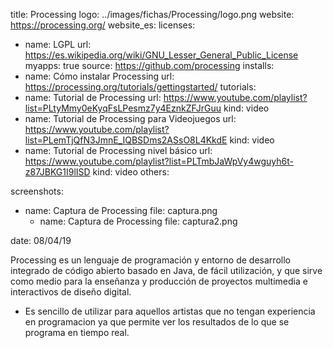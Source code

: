 title: Processing
logo: ../images/fichas/Processing/logo.png
website: https://processing.org/
website_es: 
licenses:
  - name: LGPL
    url: https://es.wikipedia.org/wiki/GNU_Lesser_General_Public_License
myapps: true
source: https://github.com/processing
installs:
  - name: Cómo instalar Processing
    url: https://processing.org/tutorials/gettingstarted/
tutorials:
  - name: Tutorial de Processing
    url: https://www.youtube.com/playlist?list=PLtyMmy0eKyqFsLPesmz7y4EznkZFJrGuu
    kind: video
  - name: Tutorial de Processing para Videojuegos
    url: https://www.youtube.com/playlist?list=PLemTjQfN3JmnE_IQBSDms2ASsO8L4KkdE
    kind: video
  - name: Tutorial de Processing nivel básico
    url: https://www.youtube.com/playlist?list=PLTmbJaWpVy4wguyh6t-z87JBKG1I9lISD
    kind: video
others:

screenshots:
  - name: Captura de Processing
    file: captura.png
      - name: Captura de Processing
    file: captura2.png

date: 08/04/19

Processing es un lenguaje de programación y entorno de desarrollo integrado de código abierto basado en Java, de fácil utilización, y que sirve como medio para la enseñanza y producción de proyectos multimedia e interactivos de diseño digital. 
* Es sencillo de utilizar para aquellos artistas que no tengan experiencia en programacion ya que permite ver los resultados de lo que se programa en tiempo real.